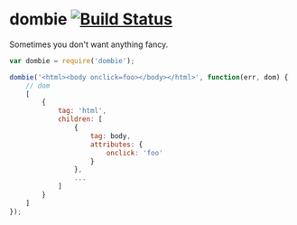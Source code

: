 # dombie [![Build Status](https://secure.travis-ci.org/shtylman/node-dombie.png?branch=master)](https://travis-ci.org/shtylman/node-dombie) #

Sometimes you don't want anything fancy.

```javascript
var dombie = require('dombie');

dombie('<html><body onclick=foo></body></html>', function(err, dom) {
    // dom
    [
        {
            tag: 'html',
            children: [
                {
                    tag: body,
                    attributes: {
                        onclick: 'foo'
                    }
                },
                ...
            ]
        }
    ]
});
```
